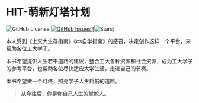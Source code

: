 # HIT-萌新灯塔计划

![GitHub License](https://img.shields.io/github/license/turturturturtur/Newcomer-s-Guide-to-HIT)
[![GitHub issues](https://img.shields.io/github/issues/turturturturtur/Newcomer-s-Guide-to-HIT?color=blue)
](https://github.com/turturturturtur/Newcomer-s-Guide-to-HIT/issues)
[![Stars](https://img.shields.io/github/stars/turturturturtur/Newcomer-s-Guide-to-HIT?label=Stars)]

本人受到《上交大生存指南》《cs自学指南》的感召，决定创作这样一个平台，来帮助各位工大学子。

本书希望提供人生若干道路的建议，整合工大各种资源和社会资源，成为工大学子的参考平台，也帮助各位尽快适应大学生活，走进自己的节奏。

本书希望做一个灯塔，照亮学子人生启航的道路。

> **从今往后，你是你自己人生的掌舵人。**

